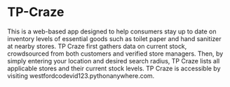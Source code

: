 # TP-Craze
This is a web-based app designed to help consumers stay up to date on inventory levels of essential goods such as toilet paper and hand sanitizer at nearby stores. TP Craze first gathers data on current stock, crowdsourced from both customers and verified store managers. Then, by simply entering your location and desired search radius, TP Craze lists all applicable stores and their current stock levels. TP Craze is accessible by visiting westfordcodevid123.pythonanywhere.com. 
